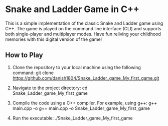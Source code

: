 # Snake and Ladder Game in C++



This is a simple implementation of the classic Snake and Ladder game using C++. The game is played on the command line interface (CLI) and supports both single-player and multiplayer modes. Have fun reliving your childhood memories with this digital version of the game!

## How to Play

1. Clone the repository to your local machine using the following command:
  git clone https://github.com/danish1804/Snake_Ladder_game_My_first_game.git

2. Navigate to the project directory:
cd Snake_Ladder_game_My_first_game

3. Compile the code using a C++ compiler. For example, using g++:
g++ main.cpp -o g++ main.cpp -o Snake_Ladder_game_My_first_game
4. Run the executable:
./Snake_Ladder_game_My_first_game








